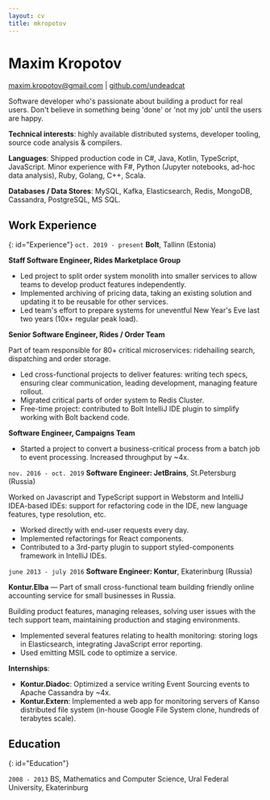```yaml
---
layout: cv
title: mkropotov
---
```

<!--
TODO: date ranges contain unicode nbsp (option + space)
-->

# Maxim Kropotov

<p id="contacts">
<a href="maxim.kropotov@gmail.com">maxim.kropotov@gmail.com</a>
| <a href="https://github.com/undeadcat">github.com/undeadcat</a>
</p>

Software developer who's passionate about building a product for real users.
Don't believe in something being 'done' or 'not my job' until the users are happy.

__Technical interests__: highly available distributed systems, developer tooling, source code analysis & compilers.

__Languages__: Shipped production code in C#, Java, Kotlin, TypeScript, JavaScript.
Minor experience with F#, Python (Jupyter notebooks, ad-hoc data analysis), Ruby, Golang, C++, Scala.

__Databases / Data Stores__: MySQL, Kafka, Elasticsearch, Redis, MongoDB, Cassandra, PostgreSQL, MS SQL.

## Work Experience
{: id="Experience"}
`oct. 2019 - present`
__Bolt__, Tallinn (Estonia)

__Staff Software Engineer, Rides Marketplace Group__

* Led project to split order system monolith into smaller services to allow teams to develop product features independently.
* Implemented archiving of pricing data, taking an existing solution and updating it to be reusable for other services.
* Led team's effort to prepare systems for uneventful New Year's Eve last two years (10x+ regular peak load).

__Senior Software Engineer, Rides / Order Team__

Part of team responsible for 80+ critical microservices: ridehailing search, dispatching and order storage.

* Led cross-functional projects to deliver features: writing tech specs, ensuring clear communication, leading development, managing feature rollout.
* Migrated critical parts of order system to Redis Cluster.
* Free-time project: contributed to Bolt IntelliJ IDE plugin to simplify working with Bolt backend code.

__Software Engineer, Campaigns Team__
* Started a project to convert a business-critical process from a batch job to event processing. Increased throughput by ~4x.

`nov. 2016 - oct. 2019`
__Software Engineer: JetBrains__, St.Petersburg (Russia)

Worked on Javascript and TypeScript support in Webstorm and IntelliJ IDEA-based IDEs: support for refactoring code in the IDE, new language features, type resolution, etc.
* Worked directly with end-user requests every day.
* Implemented refactorings for React components.
* Contributed to a 3rd-party plugin to support styled-components framework in IntelliJ IDEs.

`june 2013 - july 2016`
__Software Engineer: Kontur__, Ekaterinburg (Russia)

__Kontur.Elba__ &mdash; Part of small cross-functional team building friendly online accounting service for small businesses in Russia.

Building product features, managing releases, solving user issues with the tech support team, maintaining production and staging environments.

* Implemented several features relating to health monitoring: storing logs in Elasticsearch, integrating JavaScript error reporting. 
* Used emitting MSIL code to optimize a service.

__Internships__:
* __Kontur.Diadoc__: Optimized a service writing Event Sourcing events to Apache Cassandra by ~4x.
* __Kontur.Extern__: Implemented a web app for monitoring servers of Kanso distributed file system (in-house Google File System clone, hundreds of terabytes scale).

## Education
{: id="Education"}

`2008 - 2013`
BS, Mathematics and Computer Science, Ural Federal University, Ekaterinburg
